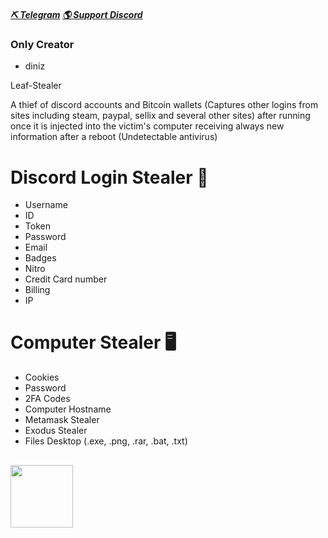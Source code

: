 ##### [⛏ Telegram](https://t.me/+IXPlSsHhrJA2ZWIx)   [🌎 Support Discord](https://discord.gg/fb537jfh)
### Only Creator
  - diniz

Leaf-Stealer

A thief of discord accounts and Bitcoin wallets (Captures other logins from sites including steam, paypal, sellix and several other sites) after running once it is injected into the victim's computer receiving always new information after a reboot (Undetectable antivirus)

# Discord Login Stealer 👾

  - Username
  - ID
  - Token
  - Password
  - Email
  - Badges
  - Nitro
  - Credit Card number
  - Billing
  - IP

# Computer Stealer 🖥️

  - Cookies 
  - Password 
  - 2FA Codes
  - Computer Hostname
  - Metamask Stealer 
  - Exodus Stealer 
  - Files Desktop (.exe, .png, .rar, .bat, .txt)

## <img src="https://cdn.discordapp.com/attachments/1046993144799043625/1058824265903906856/f768dde3c11f8268.jpg" width="100px">  </h2>
